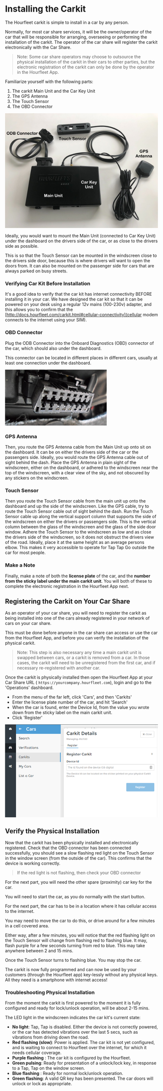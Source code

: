 # Installing the Carkit
The Hourfleet carkit is simple to install in a car by any person.

Normally, for most car share services, it will be the owner/operator of the car that will be responsible for arranging, overseeing or performing the installation of the carkit. The operator of the car share will register the carkit electronically with the Car Share.

> Note: Some car share operators may choose to outsource the physical installation of the carkit in their cars to other parties, but the electronic registration of the carkit can only be done by the operator in the Hourfleet App.

Familiarize yourself with the following parts:

1. The carkit Main Unit and the Car Key Unit
2. The GPS Antenna
3. The Touch Sensor
4. The OBD Connector

![CarKit](images/carkit/OpticalCarkit_AccessoriesLabeled.jpg)

Ideally, you would want to mount the Main Unit (connected to Car Key Unit) under the dashboard on the drivers side of the car, or as close to the drivers side as possible.

This is so that the Touch Sensor can be mounted in the windscreen close to the drivers side door, because this is where drivers will want to open the doors from. It can also be mounted on the passenger side for cars that are always parked on busy streets.  

### Verifying Car Kit Before Installation  

It's a good idea to verify that the car kit has internet connectivity BEFORE installing it in your car. We have designed the car kit so that it can be powered on your desk using a regular 12v mains (100-230v) adapter, and this allows you to confirm that the [http://docs.hourfleet.com/carkit.html#cellular-connectivity](cellular modem connects to the internet using your SIM).

### OBD Connector

Plug the ODB Connector into the Onboard Diagnostics (OBD) connector of the car, which should also under the dashboard. 

This connector can be located in different places in different cars, usually at least one connection under the dashboard.

![OBD Connector](images/carkit/OBD2Port.png)

### GPS Antenna

Then, you route the GPS Antenna cable from the Main Unit up onto sit on the dashboard. It can be on either the drivers side of the car or the passengers side. Ideally, you would route the GPS Antenna cable out of sight behind the dash. Place the GPS Antenna in plain sight of the windscreen, either on the dashboard, or adhered to the windscreen near the top of the windscreen, with a clear view of the sky, and not obscured by any stickers on the windscreen.

### Touch Sensor  

Then you route the Touch Sensor cable from the main unit up onto the dashboard and up the side of the windscreen. Like the GPS cable, try to route the Touch Sensor cable out of sight behind the dash. Run the Touch Sensor cable up along the vertical support column that supports the side of the windscreen on either the drivers or passengers side. This is the vertical column between the glass of the windscreen and the glass of the side door window. Adhere the Touch Sensor to the windscreen as low and as close the drivers side of the windscreen, so it does not obstruct the drivers view of the road. Ideally, place it at the same height as an average persons elbow. This makes it very accessible to operate for Tap Tap Go outside the car for most people.

### Make a Note

Finally, make a note of both the **license plate** of the car, and the **number from the sticky label under the main carkit unit**. You will both of these to complete the electronic registration in the Hourfleet App next.

## Registering the Carkit on Your Car Share

As an operator of your car share, you will need to register the carkit as being installed into one of the cars already registered in your network of cars on your car share. 

This must be done before anyone in the car share can access or use the car from the Hourfleet App, and before you can verify the installation of the physical carkit.

>  Note: This step is also necessary any time a main carkit unit is swapped between cars, or a carkit is removed from a car. In those cases, the carkit will need to be unregistered from the first car, and if necessary re-registered with another car.

Once the carkit is physically installed then open the Hourfleet App at your Car Share URL ( `https://yourcompany.hourfleet.com`), login and go to the 'Operations' dashboard.

- From the menu of the far left, click  'Cars', and then 'Carkits'
- Enter the license plate number of the car, and hit 'Search'
- When the car is found, enter the Device Id, from the value you wrote down from the sticky label on the main carkit unit.
- Click 'Register' 

![CarKit Registration](images\Operations_CarkitRegistration.png)

## Verify the Physical Installation

Now that the carkit has been physically installed and electronically registered. Check that the OBD connector has been connected successfully, you should see a slow flashing red light on the Touch Sensor in the window screen (from the outside of the car). This confirms that the device is working correctly.

> If the red light is not flashing, then check your OBD connector

For the next part, you will need the other spare (proximity) car key for the car.

You will need to start the car, as you do normally with the start button.

For the next part, the car has to be in a location where it has cellular access to the internet.

You may need to move the car to do this, or drive around for a few minutes in a cell covered area.

Either way, after a few minutes, you will notice that the red flashing light on the Touch Sensor will change from flashing red to flashing blue. It may, flash purple for a few seconds turning from red to blue. This may take anywhere between 2 and 15 mins.

Once the Touch Sensor turns to flashing blue. You may stop the car. 

The carkit is now fully programmed and can now be used by your customers (through the Hourfleet app) key-lessly without any physical keys. All they need is a smartphone with internet access!

### Troubleshooting Physical Installation

From the moment the carkit is first powered to the moment it is fully configured and ready for lock/unlock operation, will be about 2-15 mins. 

The LED light in the windscreen indicates the car kit's current state:  

- **No light**: Tap, Tap is disabled. Either the device is not correctly powered, or the car has detected vibrations over the last 5 secs, such as vibrations from driving down the road.
- **Red flashing (slow)**: Power is applied. The car kit is not yet configured, and is waiting to connect to Hourfleet over the internet, for which it needs cellular coverage.
- **Purple flashing** : The car kit is configured by the Hourfleet.
- **Green pulsing**: Ready for presentation of a unlock/lock key, in response to a Tap, Tap on the window screen.
- **Blue flashing** : Ready for normal lock/unlock operation.
- **Green flashing**: A valid QR key has been presented. The car doors will unlock or lock as appropriate.


